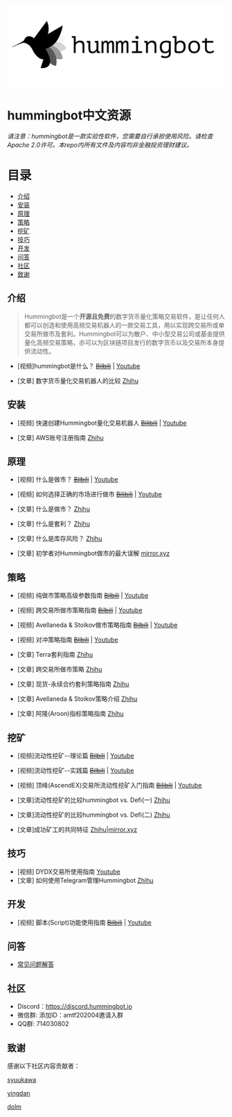 ![Hummingbot](/images/blacklogo.png)
# hummingbot中文资源

*请注意：hummingbot是一款实验性软件，您需要自行承担使用风险。请检查Apache 2.0许可。本repo内所有文件及内容均非金融投资理财建议。*

# 目录
- [介绍](#介绍)
- [安装](#安装) 
- [原理](#原理) 
- [策略](#策略)
- [挖矿](#挖矿) 
- [技巧](#技巧)
- [开发](#开发)
- [问答](#问答)
- [社区](#社区)
- [致谢](#致谢)

## 介绍

>Hummingbot是一个**开源且免费**的数字货币量化策略交易软件，是让任何人都可以创造和使用高频交易机器人的一款交易工具，用以实现跨交易所或单交易所做市及套利。Hummingbot可以为散户、中小型交易公司或基金提供量化高频交易策略，亦可以为区块链项目发行的数字货币以及交易所本身提供流动性。

- [视频]hummingbot是什么？ ~~[Bilbili](https://www.bilibili.com/video/BV1oX4y1g7Kp/)~~ | [Youtube](https://youtu.be/_Y2aZr9LkXY)

- [文章] 数字货币量化交易机器人的比较 [Zhihu](https://zhuanlan.zhihu.com/p/405182553)
## 安装
- [视频] 快速创建Hummingbot量化交易机器人 ~~[Bilibili](https://www.bilibili.com/video/BV1nB4y1A7nZ/)~~ | [Youtube](https://youtu.be/gLC4wuMUpug)

- [文章] AWS账号注册指南 [Zhihu](https://zhuanlan.zhihu.com/p/421176276)
## 原理
- [视频] 什么是做市？ ~~[Bilbili](https://www.bilibili.com/video/BV1GU4y1L7BH/)~~ | [Youtube](https://youtu.be/OApUCwh0l-M)
- [视频] 如何选择正确的市场进行做市 ~~[Bilibili](https://www.bilibili.com/video/BV1264y1X7GM/)~~ | [Youtube](https://youtu.be/lxVsJcWDDe4)

- [文章] 什么是做市？ [Zhihu](https://zhuanlan.zhihu.com/p/412876608)
- [文章] 什么是套利？ [Zhihu](https://zhuanlan.zhihu.com/p/426858907)
- [文章] 什么是库存风险？ [Zhihu](https://zhuanlan.zhihu.com/p/427984248)
- [文章] 初学者对Hummingbot做市的最大误解 [mirror.xyz](https://mirror.xyz/0x7f2337F8E6bFd7Ce15Ea6c58c917D69Ac8402B1e/uqH-SVwS0BkDIwCODhhGr2rb8DBJwsn8NsK7fLhn4ns) 
## 策略
- [视频] 纯做市策略高级参数指南 ~~[Bilbili](https://www.bilibili.com/video/BV1Vy4y1u7sS/)~~ | [Youtube](https://youtu.be/zV8Wi0CJOlg)
- [视频] 跨交易所做市策略指南 ~~[Bilbili](https://www.bilibili.com/video/BV1fh411q7fP/)~~ | [Youtube](https://youtu.be/sS99DrIyIxA)
- [视频] Avellaneda & Stoikov做市策略指南 ~~[Bilbili](https://www.bilibili.com/video/BV1m64y1b7gS/)~~ | [Youtube](https://youtu.be/5RrHi6dXzME)
- [视频] 对冲策略指南 ~~[Bilbili](https://www.bilibili.com/video/BV1g34y197Pg)~~ | [Youtube](https://youtu.be/Y_nfr0PDnzY)

- [文章] Terra套利指南 [Zhihu](https://zhuanlan.zhihu.com/p/407956989)
- [文章] 跨交易所做市策略 [Zhihu](https://zhuanlan.zhihu.com/p/423357205)
- [文章] 现货-永续合约套利策略指南 [Zhihu](https://zhuanlan.zhihu.com/p/409244837)
- [文章] Avellaneda & Stoikov策略介绍 [Zhihu](https://zhuanlan.zhihu.com/p/399924066)
- [文章] 阿隆(Aroon)指标策略指南 [Zhihu](https://zhuanlan.zhihu.com/p/434971567)

## 挖矿
- [视频]流动性挖矿--理论篇 ~~[Bilbili](https://www.bilibili.com/video/BV1yK4y1P7SJ/)~~  | [Youtube](https://youtu.be/mswTft93_i0)
- [视频]流动性挖矿--实践篇 ~~[Bilbili](https://www.bilibili.com/video/BV1L5411u71y/)~~  | [Youtube](https://youtu.be/jYmHVI1lm_g) 
- [视频] 顶峰(AscendEX)交易所流动性挖矿入门指南 ~~[Bilibili](https://www.bilibili.com/video/BV1Dy4y137ow/)~~ | [Youtube](https://youtu.be/9My6J75WTjg)

- [文章]流动性挖矿的比较hummingbot vs. Defi(一) [Zhihu](https://zhuanlan.zhihu.com/p/402304253) 
- [文章]流动性挖矿的比较hummingbot vs. Defi(二) [Zhihu](https://zhuanlan.zhihu.com/p/404672369) 
- [文章]成功矿工的共同特征 [Zhihu](https://zhuanlan.zhihu.com/p/475828359)|[mirror.xyz](https://mirror.xyz/0x7f2337F8E6bFd7Ce15Ea6c58c917D69Ac8402B1e/uqH-SVwS0BkDIwCODhhGr2rb8DBJwsn8NsK7fLhn4ns)
## 技巧
- [视频] DYDX交易所使用指南 [Youtube](https://youtu.be/c4guWkUC_5Y)
- [文章] 如何使用Telegram管理Hummingbot [Zhihu](https://zhuanlan.zhihu.com/p/410034371) 
## 开发
- [视频] 脚本(Script)功能使用指南 ~~[Bilbili](https://www.bilibili.com/video/BV1nM4y1G7Av/)~~ | [Youtube](https://youtu.be/0Y27_gMLt1w)


## 问答
- [常见问题解答](FAQ.md) 
## 社区
- Discord：https://discord.hummingbot.io
- 微信群: 添加ID：amtf202004邀请入群
- QQ群: 714030802

## 致谢
感谢以下社区内容贡献者：

[syuukawa](https://github.com/syuukawa)

[yingdan](https://github.com/moraliang)

[dolm](https://github.com/whoareyou40)
